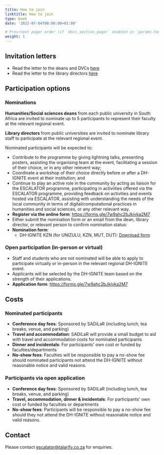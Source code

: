 ```yaml
---
title: How to join
linktitle: How to join
type: book
date: '2022-07-04T00:00:00+01:00'

# Prev/next pager order (if `docs_section_pager` enabled in `params.toml`)
weight: 1
---
```


## Invitation letters

- Read the letter to the deans and DVCs [here](../about/invitation.pdf)
- Read the letter to the library directors [here](../about/invitation.pdf)


## Participation options

### Nominations

**Humanities/Social sciences deans** from each public university in South Africa are invited to nominate up to 5 participants to represent their faculty at the relevant regional event.

**Library directors** from public universities are invited to nominate library staff to participate at the relevant regional event.

Nominated participants will be expected to:

- Contribute to the programme by giving lightning talks, presenting posters, assisting the organising team at the event, facilitating a session of their choice, or in any other relevent way;
- Coordinate a workshop of their choice directly before or after a DH-IGNITE event at their institution; and
- Continue to play an active role in the community by acting as liaison for the ESCALATOR programme, participating in activiities offered via the ESCALATOR programme, providing feedback on activities and events hosted via ESCALATOR, assisting with understanding the needs of the local community in terms of digital/computational practices in humanities and social sciences, or any other relevant way.
- **Register via the online form**: <https://forms.gle/7w9ahc2bJkivka2M7>
- Either submit the nomination form or an email from the dean, library director, or relevant person to confirm nomination status:
- **Nomination form**: 
  - DH-IGNITE KZN (for UNIZULU, KZN, MUT, DUT): [Download form](../DH-IGNITE-KZN-Nomination-form.docx)

### Open participation (in-person or virtual)

- Staff and students who are not nominated will be able to apply to participate virtually or in-person in the relevant regional DH-IGNITE event.
- Applicants will be selected by the DH-IGNITE team based on the strength of their applications.
- **Application form**: <https://forms.gle/7w9ahc2bJkivka2M7>

## Costs

### Nominated participants

- **Conference day fees**: Sponsored by SADiLaR (including lunch, tea breaks, venue, and parking)
- **Travel and accommodation**: SADiLaR will provide a small budget to aid with travel and accommodation costs for nominated participants
- **Dinner and incidentals**: For participants' own cost or funded by faculties/departments
- **No-show fees**: Faculties will be responsible to pay a no-show fee should nominated participants not attend the DH-IGNITE without reasonable notice and valid reasons.

### Participants via open application

- **Conference day fees**: Sponsored by SADiLaR (including lunch, tea breaks, venue, and parking)
- **Travel, accommodation, dinner & incidentals**: For participants' own cost or funded by faculties or departments
- **No-show fees**: Participants will be responsible to pay a no-show fee should they not attend the DH-IGNITE without reasonable notice and valid reasons.



## Contact

Please contact [escalator@talarify.co.za](mailto:escalator@talarify.co.za) for enquiries.
